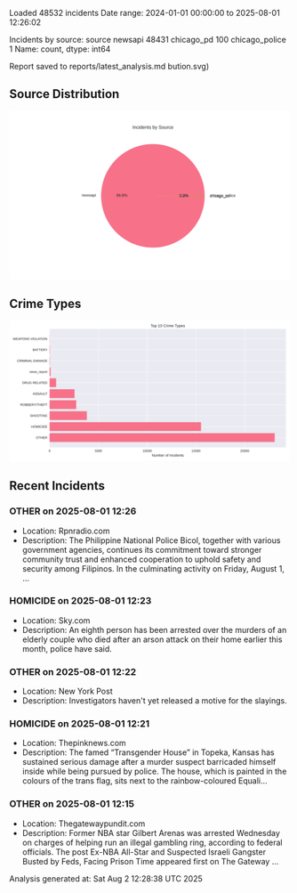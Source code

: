 
Loaded 48532 incidents
Date range: 2024-01-01 00:00:00 to 2025-08-01 12:26:02

Incidents by source:
source
newsapi           48431
chicago_pd          100
chicago_police        1
Name: count, dtype: int64

Report saved to reports/latest_analysis.md
bution.svg)

## Source Distribution
![Source Distribution](images/source_distribution.svg)

## Crime Types
![Crime Types](images/crime_types.svg)

## Recent Incidents

### OTHER on 2025-08-01 12:26
- Location: Rpnradio.com
- Description: The Philippine National Police Bicol, together with various government agencies, continues its commitment toward stronger community trust and enhanced cooperation to uphold safety and security among Filipinos. In the culminating activity on Friday, August 1, …


### HOMICIDE on 2025-08-01 12:23
- Location: Sky.com
- Description: An eighth person has been arrested over the murders of an elderly couple who died after an arson attack on their home earlier this month, police have said.


### OTHER on 2025-08-01 12:22
- Location: New York Post
- Description: Investigators haven't yet released a motive for the slayings.


### HOMICIDE on 2025-08-01 12:21
- Location: Thepinknews.com
- Description: The famed “Transgender House” in Topeka, Kansas has sustained serious damage after a murder suspect barricaded himself inside while being pursued by police. The house, which is painted in the colours of the trans flag, sits next to the rainbow-coloured Equali…


### OTHER on 2025-08-01 12:15
- Location: Thegatewaypundit.com
- Description: Former NBA star Gilbert Arenas was arrested Wednesday on charges of helping run an illegal gambling ring, according to federal officials.
The post Ex-NBA All-Star and Suspected Israeli Gangster Busted by Feds, Facing Prison Time appeared first on The Gateway …

Analysis generated at: Sat Aug  2 12:28:38 UTC 2025
